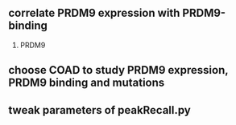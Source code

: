 ## correlate PRDM9 expression with PRDM9-binding
1.  PRDM9 
## choose COAD to study PRDM9 expression, PRDM9 binding and mutations
## tweak parameters of peakRecall.py

<!--stackedit_data:
eyJoaXN0b3J5IjpbNDU2MDQ4Mzc0XX0=
-->